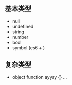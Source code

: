 ## 基本类型
- null
- undefined
- string
- number
- bool
- symbol (es6 + )
## 复杂类型
- object
    function ayyay {} ...